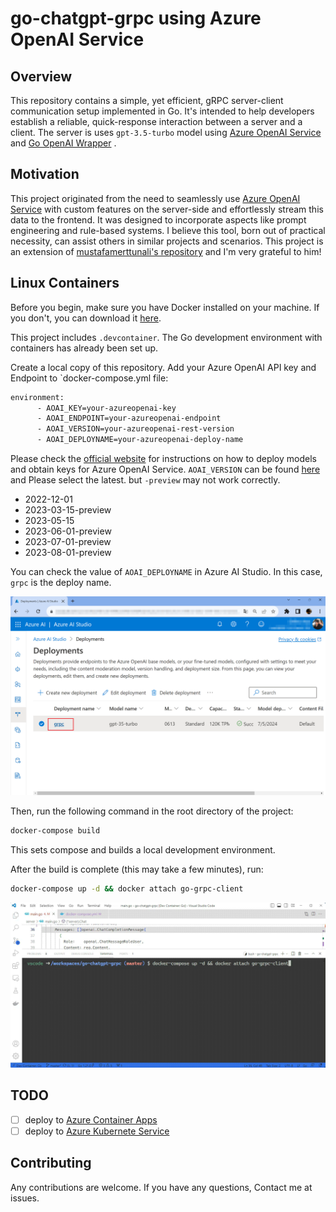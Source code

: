 # go-chatgpt-grpc using Azure OpenAI Service

## Overview

This repository contains a simple, yet efficient, gRPC server-client communication setup implemented in Go. It's intended to help developers establish a reliable, quick-response interaction between a server and a client. The server is uses ```gpt-3.5-turbo``` model using [Azure OpenAI Service](https://azure.microsoft.com/en-us/products/ai-services/openai-service) and [Go OpenAI Wrapper](https://github.com/sashabaranov/go-openai) . 

## Motivation
This project originated from the need to seamlessly use  [Azure OpenAI Service](https://azure.microsoft.com/en-us/products/ai-services/openai-service) with custom features on the server-side and effortlessly stream this data to the frontend. It was designed to incorporate aspects like prompt engineering and rule-based systems. I believe this tool, born out of practical necessity, can assist others in similar projects and scenarios. This project is an extension of [mustafamerttunali's repository](https://github.com/mustafamerttunali/go-chatgpt-grpc) and I'm very grateful to him!

## Linux Containers
Before you begin, make sure you have Docker installed on your machine. If you don't, you can download it [here](https://docs.docker.com/get-docker/).

This project includes `.devcontainer`. The Go development environment with containers has already been set up.

Create a local copy of this repository. Add your Azure OpenAI API key and Endpoint to `docker-compose.yml file:

```bash
environment:
      - AOAI_KEY=your-azureopenai-key
      - AOAI_ENDPOINT=your-azureopenai-endpoint
      - AOAI_VERSION=your-azureopenai-rest-version
      - AOAI_DEPLOYNAME=your-azureopenai-deploy-name
```

Please check the [official website](https://learn.microsoft.com/en-us/azure/ai-services/openai/how-to/create-resource?pivots=web-portal) for instructions on how to deploy models and obtain keys for Azure OpenAI Service. `AOAI_VERSION` can be found [here](https://learn.microsoft.com/ja-jp/azure/ai-services/openai/reference#rest-api-versioning) and Please select the latest. but `-preview` may not work correctly.

- 2022-12-01
- 2023-03-15-preview
- 2023-05-15
- 2023-06-01-preview
- 2023-07-01-preview
- 2023-08-01-preview

You can check the value of `AOAI_DEPLOYNAME` in Azure AI Studio. In this case, `grpc` is the deploy name.

![deploy](docs/images/deploy.png)

Then, run the following command in the root directory of the project:

```bash
docker-compose build
```

This sets compose and builds a local development environment.

After the build is complete (this may take a few minutes), run:

```bash
docker-compose up -d && docker attach go-grpc-client
```

![](docs/images/go-stream.gif)

## TODO

- [ ] deploy to [Azure Container Apps](https://azure.microsoft.com/en-us/products/container-apps)
- [ ] deploy to [Azure Kubernete Service](https://azure.microsoft.com/en-us/products/kubernetes-service)

## Contributing

Any contributions are welcome. If you have any questions, Contact me at issues.
